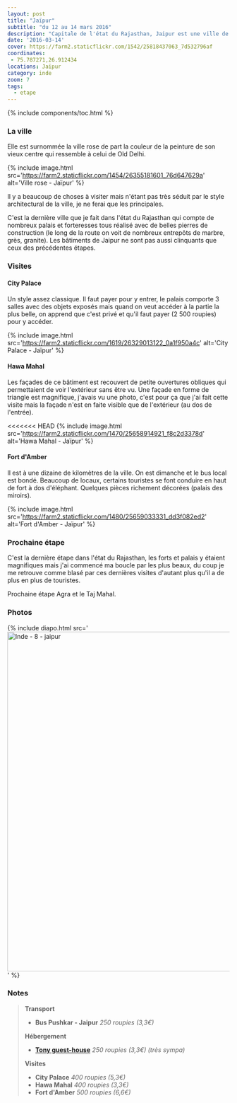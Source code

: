 ```yaml
---
layout: post
title: "Jaïpur"
subtitle: "du 12 au 14 mars 2016"
description: "Capitale de l'état du Rajasthan, Jaipur est une ville de 3 millions d'habitant mais est tout de même plus respirable que Delhi..."
date: '2016-03-14'
cover: https://farm2.staticflickr.com/1542/25818437063_7d532796af
coordinates:
 - 75.787271,26.912434
locations: Jaïpur
category: inde
zoom: 7
tags:
  - etape
---
```


{% include components/toc.html %}

### La ville

Elle est surnommée la ville rose de part la couleur de la peinture de son vieux centre qui ressemble à celui de Old Delhi.

{% include image.html
  src='https://farm2.staticflickr.com/1454/26355181601_76d647629a'
  alt='Ville rose - Jaïpur'
%}

Il y a beaucoup de  choses à visiter mais n'étant pas très séduit par le style architectural de la ville, je ne ferai que les principales.

C'est la dernière ville que je fait dans l'état du Rajasthan qui compte de nombreux palais et forteresses tous réalisé avec de belles pierres de construction (le long de la route on voit de nombreux entrepôts de marbre, grès, granite). Les bâtiments de Jaipur ne sont pas aussi clinquants que ceux des précédentes étapes.

### Visites

#### City Palace

Un style assez classique. Il faut payer pour y entrer, le palais comporte 3 salles avec des objets exposés mais quand on veut accéder à la partie la plus belle, on apprend que c'est privé et qu'il faut payer (2 500 roupies) pour y accéder.

{% include image.html
  src='https://farm2.staticflickr.com/1619/26329013122_0a1f950a4c'
  alt='City Palace - Jaïpur'
%}

#### Hawa Mahal

Les façades de ce bâtiment est recouvert de petite ouvertures obliques qui permettaient de voir l'extérieur sans être vu. Une façade en forme de triangle est magnifique, j'avais vu une photo, c'est pour ça que j'ai fait cette visite mais la façade n'est en faite visible que de l'extérieur  (au dos de l'entrée).

<<<<<<< HEAD
{% include image.html
  src='https://farm2.staticflickr.com/1470/25658914921_f8c2d3378d'
  alt='Hawa Mahal - Jaïpur'
%}

#### Fort d'Amber

Il est à une dizaine de kilomètres de la ville. On est dimanche et le bus local est bondé. Beaucoup de locaux, certains touristes se font conduire en haut de fort à dos d'éléphant. Quelques pièces richement décorées  (palais des miroirs).

{% include image.html
  src='https://farm2.staticflickr.com/1480/25659033331_dd3f082ed2'
  alt='Fort d\'Amber - Jaïpur'
%}


### Prochaine étape

C'est la dernière étape dans l'état du Rajasthan, les forts et palais y étaient magnifiques mais j'ai commencé ma boucle par les plus beaux, du coup je me retrouve comme blasé par ces dernières visites d'autant plus qu'il a de plus en plus de touristes.

Prochaine étape Agra et le Taj Mahal.


### Photos

{% include diapo.html
  src='<a data-flickr-embed="true"  href="https://www.flickr.com/photos/planitude/albums/72157665282073170" title="Inde - 8 - jaipur"><img src="https://farm2.staticflickr.com/1585/25753889975_b87734bc4b_b.jpg" width="1024" height="768" alt="Inde - 8 - jaipur"></a><script async src="//embedr.flickr.com/assets/client-code.js" charset="utf-8"></script>'
%}


### Notes

>**Transport**
>
>- **Bus Pushkar - Jaipur** *250 roupies (3,3€)*
>
>**Hébergement**
>
>- **[Tony guest-house](https://fr-fr.facebook.com/tonyguesthousejaipur/)** *250 roupies (3,3€) (très sympa)*
>
>**Visites**
>
>- **City Palace** *400 roupies (5,3€)*
>- **Hawa Mahal** *400 roupies (3,3€)*
>- **Fort d'Amber** *500 roupies (6,6€)*

